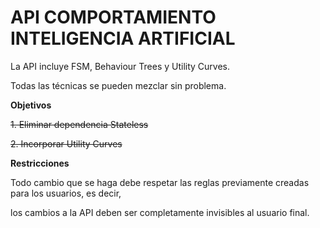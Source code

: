 # API COMPORTAMIENTO INTELIGENCIA ARTIFICIAL

La API incluye FSM, Behaviour Trees y Utility Curves.

Todas las técnicas se pueden mezclar sin problema.

**Objetivos**

~~1. Eliminar dependencia Stateless~~

~~2. Incorporar Utility Curves~~

**Restricciones**

Todo cambio que se haga debe respetar las reglas previamente creadas para los usuarios, es decir,

los cambios a la API deben ser completamente invisibles al usuario final.
